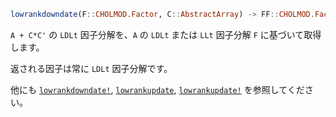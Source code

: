 ```julia
lowrankdowndate(F::CHOLMOD.Factor, C::AbstractArray) -> FF::CHOLMOD.Factor
```

`A + C*C'` の `LDLt` 因子分解を、`A` の `LDLt` または `LLt` 因子分解 `F` に基づいて取得します。

返される因子は常に `LDLt` 因子分解です。

他にも [`lowrankdowndate!`](@ref), [`lowrankupdate`](@ref), [`lowrankupdate!`](@ref) を参照してください。
